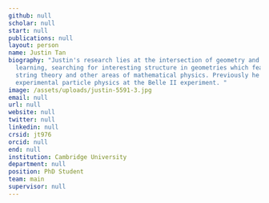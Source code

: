 ```yaml
---
github: null
scholar: null
start: null
publications: null
layout: person
name: Justin Tan
biography: "Justin's research lies at the intersection of geometry and machine
  learning, searching for interesting structure in geometries which feature in
  string theory and other areas of mathematical physics. Previously he worked in
  experimental particle physics at the Belle II experiment. "
image: /assets/uploads/justin-5591-3.jpg
email: null
url: null
website: null
twitter: null
linkedin: null
crsid: jt976
orcid: null
end: null
institution: Cambridge University
department: null
position: PhD Student
team: main
supervisor: null
---
```

